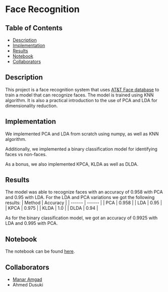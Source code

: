 # Face Recognition

## Table of Contents
- [Description](#description)
- [Implementation](#implementation)
- [Results](#results)
- [Notebook](#notebook)
- [Collaborators](#collaborators)

## Description
This project is a face recognition system that uses [AT&T Face database](https://www.kaggle.com/datasets/kasikrit/att-database-of-faces) to train a model that can recognize faces. The model is trained using KNN algorithm. It is also a practical introduction to the use of PCA and LDA for dimensionality reduction.
## Implementation
We implemented PCA and LDA from scratch using numpy, as well as KNN algorithm. 

Additionally, we implemented a binary classification model for identifying faces vs non-faces.

As a bonus, we also implemented KPCA, KLDA as well as DLDA. 

## Results
The model was able to recognize faces with an accuracy of 0.958 with PCA and 0.95 with LDA.
For the LDA and PCA variations we got the following results:
| Method | Accuracy |
| ------ | ------ |
| PCA | 0.958 |
| LDA | 0.95 |
| KPCA | 0.975 |
| KLDA | 1.0 |
| DLDA | 0.94 |

As for the binary classification model, we got an accuracy of 0.9925 with LDA and 0.995 with PCA.

## Notebook
The notebook can be found [here](Face-Recognition.ipynb).

## Collaborators
- [Manar Amgad](https://github.com/manaramgadd)
- Ahmed Dusuki